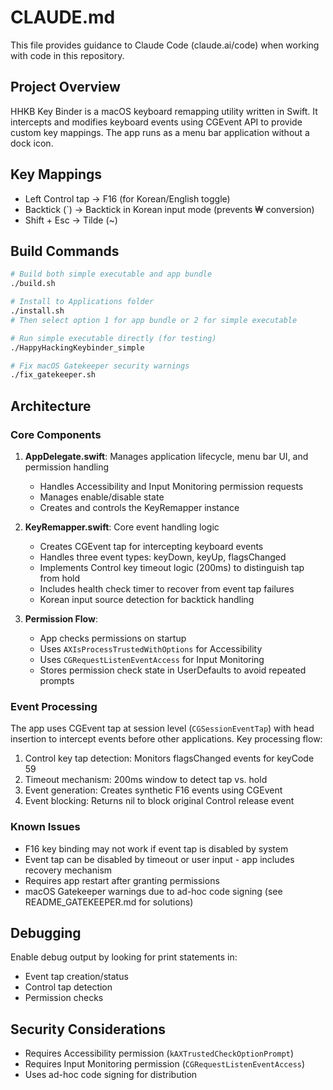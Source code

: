 # CLAUDE.md

This file provides guidance to Claude Code (claude.ai/code) when working with code in this repository.

## Project Overview

HHKB Key Binder is a macOS keyboard remapping utility written in Swift. It intercepts and modifies keyboard events using CGEvent API to provide custom key mappings. The app runs as a menu bar application without a dock icon.

## Key Mappings

- Left Control tap → F16 (for Korean/English toggle)
- Backtick (`) → Backtick in Korean input mode (prevents ₩ conversion)
- Shift + Esc → Tilde (~)

## Build Commands

```bash
# Build both simple executable and app bundle
./build.sh

# Install to Applications folder
./install.sh
# Then select option 1 for app bundle or 2 for simple executable

# Run simple executable directly (for testing)
./HappyHackingKeybinder_simple

# Fix macOS Gatekeeper security warnings
./fix_gatekeeper.sh
```

## Architecture

### Core Components

1. **AppDelegate.swift**: Manages application lifecycle, menu bar UI, and permission handling
   - Handles Accessibility and Input Monitoring permission requests
   - Manages enable/disable state
   - Creates and controls the KeyRemapper instance

2. **KeyRemapper.swift**: Core event handling logic
   - Creates CGEvent tap for intercepting keyboard events
   - Handles three event types: keyDown, keyUp, flagsChanged
   - Implements Control key timeout logic (200ms) to distinguish tap from hold
   - Includes health check timer to recover from event tap failures
   - Korean input source detection for backtick handling

3. **Permission Flow**:
   - App checks permissions on startup
   - Uses `AXIsProcessTrustedWithOptions` for Accessibility
   - Uses `CGRequestListenEventAccess` for Input Monitoring
   - Stores permission check state in UserDefaults to avoid repeated prompts

### Event Processing

The app uses CGEvent tap at session level (`CGSessionEventTap`) with head insertion to intercept events before other applications. Key processing flow:

1. Control key tap detection: Monitors flagsChanged events for keyCode 59
2. Timeout mechanism: 200ms window to detect tap vs. hold
3. Event generation: Creates synthetic F16 events using CGEvent
4. Event blocking: Returns nil to block original Control release event

### Known Issues

- F16 key binding may not work if event tap is disabled by system
- Event tap can be disabled by timeout or user input - app includes recovery mechanism
- Requires app restart after granting permissions
- macOS Gatekeeper warnings due to ad-hoc code signing (see README_GATEKEEPER.md for solutions)

## Debugging

Enable debug output by looking for print statements in:
- Event tap creation/status
- Control tap detection
- Permission checks

## Security Considerations

- Requires Accessibility permission (`kAXTrustedCheckOptionPrompt`)
- Requires Input Monitoring permission (`CGRequestListenEventAccess`)
- Uses ad-hoc code signing for distribution